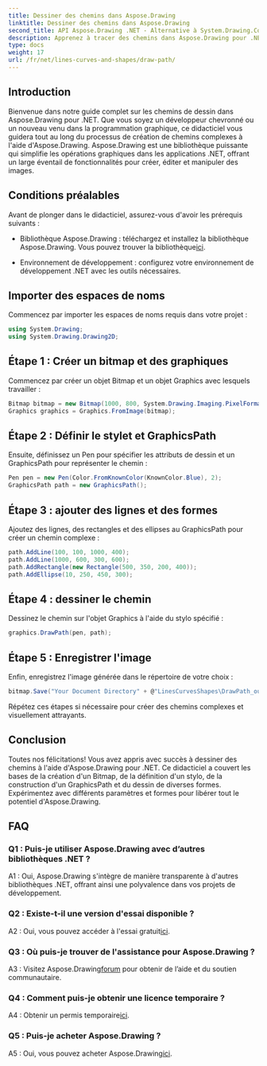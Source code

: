 ```yaml
---
title: Dessiner des chemins dans Aspose.Drawing
linktitle: Dessiner des chemins dans Aspose.Drawing
second_title: API Aspose.Drawing .NET - Alternative à System.Drawing.Common
description: Apprenez à tracer des chemins dans Aspose.Drawing pour .NET avec ce guide étape par étape. Créez des graphismes époustouflants sans effort.
type: docs
weight: 17
url: /fr/net/lines-curves-and-shapes/draw-path/
---
```

## Introduction

Bienvenue dans notre guide complet sur les chemins de dessin dans Aspose.Drawing pour .NET. Que vous soyez un développeur chevronné ou un nouveau venu dans la programmation graphique, ce didacticiel vous guidera tout au long du processus de création de chemins complexes à l'aide d'Aspose.Drawing. Aspose.Drawing est une bibliothèque puissante qui simplifie les opérations graphiques dans les applications .NET, offrant un large éventail de fonctionnalités pour créer, éditer et manipuler des images.

## Conditions préalables

Avant de plonger dans le didacticiel, assurez-vous d'avoir les prérequis suivants :

-  Bibliothèque Aspose.Drawing : téléchargez et installez la bibliothèque Aspose.Drawing. Vous pouvez trouver la bibliothèque[ici](https://releases.aspose.com/drawing/net/).

- Environnement de développement : configurez votre environnement de développement .NET avec les outils nécessaires.

## Importer des espaces de noms

Commencez par importer les espaces de noms requis dans votre projet :

```csharp
using System.Drawing;
using System.Drawing.Drawing2D;
```

## Étape 1 : Créer un bitmap et des graphiques

Commencez par créer un objet Bitmap et un objet Graphics avec lesquels travailler :

```csharp
Bitmap bitmap = new Bitmap(1000, 800, System.Drawing.Imaging.PixelFormat.Format32bppPArgb);
Graphics graphics = Graphics.FromImage(bitmap);
```

## Étape 2 : Définir le stylet et GraphicsPath

Ensuite, définissez un Pen pour spécifier les attributs de dessin et un GraphicsPath pour représenter le chemin :

```csharp
Pen pen = new Pen(Color.FromKnownColor(KnownColor.Blue), 2);
GraphicsPath path = new GraphicsPath();
```

## Étape 3 : ajouter des lignes et des formes

Ajoutez des lignes, des rectangles et des ellipses au GraphicsPath pour créer un chemin complexe :

```csharp
path.AddLine(100, 100, 1000, 400);
path.AddLine(1000, 600, 300, 600);
path.AddRectangle(new Rectangle(500, 350, 200, 400));
path.AddEllipse(10, 250, 450, 300);
```

## Étape 4 : dessiner le chemin

Dessinez le chemin sur l'objet Graphics à l'aide du stylo spécifié :

```csharp
graphics.DrawPath(pen, path);
```

## Étape 5 : Enregistrer l'image

Enfin, enregistrez l'image générée dans le répertoire de votre choix :

```csharp
bitmap.Save("Your Document Directory" + @"LinesCurvesShapes\DrawPath_out.png");
```

Répétez ces étapes si nécessaire pour créer des chemins complexes et visuellement attrayants.

## Conclusion

Toutes nos félicitations! Vous avez appris avec succès à dessiner des chemins à l'aide d'Aspose.Drawing pour .NET. Ce didacticiel a couvert les bases de la création d'un Bitmap, de la définition d'un stylo, de la construction d'un GraphicsPath et du dessin de diverses formes. Expérimentez avec différents paramètres et formes pour libérer tout le potentiel d'Aspose.Drawing.

## FAQ

### Q1 : Puis-je utiliser Aspose.Drawing avec d’autres bibliothèques .NET ?

A1 : Oui, Aspose.Drawing s'intègre de manière transparente à d'autres bibliothèques .NET, offrant ainsi une polyvalence dans vos projets de développement.

### Q2 : Existe-t-il une version d'essai disponible ?

 A2 : Oui, vous pouvez accéder à l'essai gratuit[ici](https://releases.aspose.com/).

### Q3 : Où puis-je trouver de l'assistance pour Aspose.Drawing ?

 A3 : Visitez Aspose.Drawing[forum](https://forum.aspose.com/c/diagram/17) pour obtenir de l’aide et du soutien communautaire.

### Q4 : Comment puis-je obtenir une licence temporaire ?

 A4 : Obtenir un permis temporaire[ici](https://purchase.aspose.com/temporary-license/).

### Q5 : Puis-je acheter Aspose.Drawing ?

 A5 : Oui, vous pouvez acheter Aspose.Drawing[ici](https://purchase.aspose.com/buy).